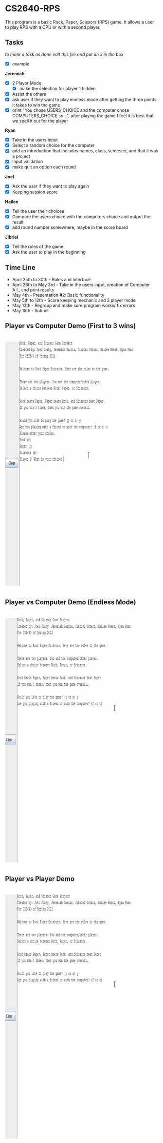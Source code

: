 # CS2640-RPS
This program is a basic Rock, Paper, Scissors (RPS) game. It allows a user to play RPS with a CPU or with a second player. 

## Tasks
_to mark a task as done edit this file and put an x in the box_
- [x] example

**Jeremiah**
- [x] 2 Player Mode
  - [x] make the selection for player 1 hidden
- [x] Assist the others
- [x] ask user if they want to play endless mode after getting the three points it takes to win the game
- [x] print "You chose USERS_CHOICE and the computer chose COMPUTERS_CHOICE so...", after playing the game I feel it is best that we spell it out for the player

**Ryan**
- [x] Take in the users input
- [x] Select a random choice for the computer
- [x] add an introduction that includes names, class, semester, and that it was a project
- [x] input validation
- [x] make quit an option each round

**Joel**
- [X] Ask the user if they want to play again
- [x] Keeping session score

**Hailee**
- [x] Tell the user their choices
- [X] Compare the users choice with the computers choice and output the result
- [x] add round number somewhere, maybe in the score board

**Jibriel**
- [x] Tell the rules of the game
- [x] Ask the user to play in the beginning

## Time Line
- April 25th to 30th - Rules and Interface
- April 26th to May 3rd - Take in the users input, creation of Computer A.I., and print results
- May 4th - Presentation #2: Basic functionality
- May 5th to 12th - Score keeping mechanic and 2 player mode
- May 13th - Regroup and make sure program works/ fix errors
- May 15th - Submit

## Player vs Computer Demo (First to 3 wins)
#
<img src="rps_game_demo_not_endless_mode.gif" width=800 height=800><br>
#
## Player vs Computer Demo (Endless Mode)
#
<img src="rps_game_demo_endless_mode.gif" width=800 height=800><br>
#
## Player vs Player Demo
#
<img src="rps_game_demo_endless_mode.gif" width=800 height=800><br>

